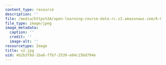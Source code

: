 ```yaml
---
content_type: resource
description: ''
file: /media/https%3A/open-learning-course-data-rc.s3.amazonaws.com/6-004-computation-structures-spring-2017/4b2b3f8d1ba6ffb72539e84c15bd794e_v2.jpg
file_type: image/jpeg
image_metadata:
  caption: ''
  credit: ''
  image-alt: ''
resourcetype: Image
title: v2.jpg
uid: 4b2b3f8d-1ba6-ffb7-2539-e84c15bd794e
---
```

